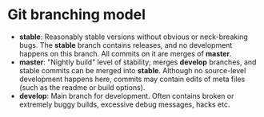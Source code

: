 Git branching model
===================

- **stable**:  Reasonably stable versions without obvious or neck-breaking bugs.
               The **stable** branch contains releases, and no development
               happens on this branch. All commits on it are merges of
               **master**.
- **master**:  "Nightly build" level of stability; merges **develop** branches,
               and stable commits can be merged into **stable**. Although no
               source-level development happens here, commits may contain edits
               of meta files (such as the readme or build options).
- **develop**: Main branch for development. Often contains broken or extremely
               buggy builds, excessive debug messages, hacks etc.